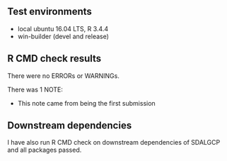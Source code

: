 ## Test environments
* local ubuntu 16.04 LTS, R 3.4.4
* win-builder (devel and release)

## R CMD check results
There were no ERRORs or WARNINGs. 

There was 1 NOTE:

* This note came from being the first submission

## Downstream dependencies
I have also run R CMD check on downstream dependencies of SDALGCP and all packages passed.